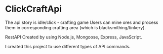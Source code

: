# ClickCraftApi


The api story is idle/click - crafting game
Users can mine ores and process them in corresponding crafting area (which is blacksmithing/tinkery).

RestAPI Created by using Node.js, Mongoose, Express, JavaScript.

I created this project to use different types of API commands.
